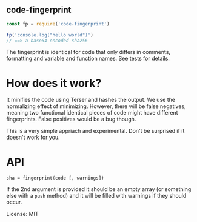 code-fingerprint
---

```js
const fp = require('code-fingerprint')

fp('console.log("hello world")')
// ==> a base64 encoded sha256

```

The fingerprint is identical for code that only differs in comments, formatting and variable and function names.
See tests for details.

# How does it work?

It minifies the code using Terser and hashes the output. We use the normalizing effect of minimizing. However, there will be false negatives, meaning two functional identical pieces of code might have different fingerprints. False positives would be a bug though.

This is a very simple appriach and experimental. Don't be surprised if it doesn't work for you.

# API

`sha = fingerprint(code [, warnings])`

If the 2nd argument is provided it should be an empty array (or something else with a `push` method) and it will be filled with warnings if they should occur.

License: MIT

